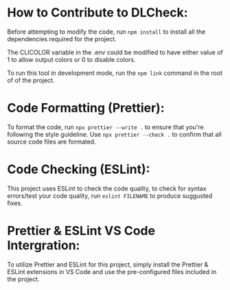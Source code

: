 # How to Contribute to DLCheck:

Before attempting to modify the code, run ```npm install``` to install all the dependencies required for the project.

The CLICOLOR variable in the .env could be modified to have either value of 1 to allow output colors or 0 to disable colors.

To run this tool in development mode, run the ```npm link``` command in the root of of the project.

# Code Formatting (Prettier):
To format the code, run ```npx prettier --write .``` to ensure that you're following the style guideline. Use ```npx prettier --check .``` to confirm that all source code files are formated.

# Code Checking (ESLint):
This project uses ESLint to check the code quality, to check for syntax errors/test your code quality, run ```eslint FILENAME``` to produce suggusted fixes.

# Prettier & ESLint VS Code Intergration:
To utilize Prettier and ESLint for this project, simply install the Prettier & ESLint extensions in VS Code and use the pre-configured files included in the project.